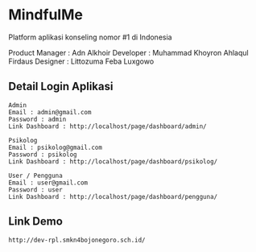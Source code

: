 # MindfulMe 
Platform aplikasi konseling nomor #1 di Indonesia

Product Manager : Adn Alkhoir
Developer : Muhammad Khoyron Ahlaqul Firdaus
Designer : Littozuma Feba Luxgowo


## Detail Login Aplikasi 
```text
Admin
Email : admin@gmail.com
Password : admin
Link Dashboard : http://localhost/page/dashboard/admin/

Psikolog
Email : psikolog@gmail.com
Password : psikolog
Link Dashboard : http://localhost/page/dashboard/psikolog/

User / Pengguna
Email : user@gmail.com
Password : user
Link Dashboard : http://localhost/page/dashboard/pengguna/

```

## Link Demo 
```
http://dev-rpl.smkn4bojonegoro.sch.id/
```

